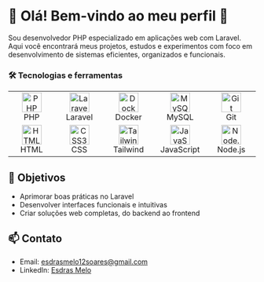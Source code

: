 # 👋 Olá! Bem-vindo ao meu perfil 🐘

Sou desenvolvedor PHP especializado em aplicações web com Laravel. Aqui você encontrará meus projetos, estudos e experimentos com foco em desenvolvimento de sistemas eficientes, organizados e funcionais.


### 🛠️ Tecnologias e ferramentas
<table>
  <tr>
    <td align="center" width="100">
      <img src="https://cdn.jsdelivr.net/gh/devicons/devicon@latest/icons/php/php-original.svg" width="40" alt="PHP"/><br/>PHP
    </td>
    <td align="center" width="100">
      <img src="https://cdn.jsdelivr.net/gh/devicons/devicon@latest/icons/laravel/laravel-original.svg" width="40" alt="Laravel"/><br/>Laravel
    </td>
    <td align="center" width="100">
      <img src="https://cdn.jsdelivr.net/gh/devicons/devicon@latest/icons/docker/docker-original.svg" width="40" alt="Docker"/><br/>Docker
    </td>
    <td align="center" width="100">
      <img src="https://cdn.jsdelivr.net/gh/devicons/devicon@latest/icons/mysql/mysql-original.svg" width="40" alt="MySQL"/><br/>MySQL
    </td>
    <td align="center" width="100">
      <img src="https://cdn.jsdelivr.net/gh/devicons/devicon@latest/icons/git/git-original.svg" width="40" alt="Git"/><br/>Git
    </td>
  </tr>
  <tr>
    <td align="center" width="100">
      <img src="https://cdn.jsdelivr.net/gh/devicons/devicon@latest/icons/html5/html5-original.svg" width="40" alt="HTML5"/><br/>HTML
    </td>
    <td align="center" width="100">
      <img src="https://cdn.jsdelivr.net/gh/devicons/devicon@latest/icons/css3/css3-original.svg" width="40" alt="CSS3"/><br/>CSS
    </td>
    <td align="center" width="100">
      <img src="https://cdn.jsdelivr.net/gh/devicons/devicon@latest/icons/tailwindcss/tailwindcss-original.svg" width="40" alt="Tailwind CSS"/><br/>Tailwind
    </td>
    <td align="center" width="100">
         <img src="https://cdn.jsdelivr.net/gh/devicons/devicon@latest/icons/javascript/javascript-original.svg" width="40" alt="JavaScript"/><br/>JavaScript
    </td>
      <td align="center" width="100">
      <img src="https://cdn.jsdelivr.net/gh/devicons/devicon@latest/icons/nodejs/nodejs-original.svg" width="40" alt="Node.js"/><br/>Node.js
    </td>
  </tr>
</table>

## 📌 Objetivos

- Aprimorar boas práticas no Laravel
- Desenvolver interfaces funcionais e intuitivas
- Criar soluções web completas, do backend ao frontend

## 📫 Contato

- Email: esdrasmelo12soares@gmail.com
- LinkedIn: [Esdras Melo](https://www.linkedin.com/in/esdras-melo-103351280/)

